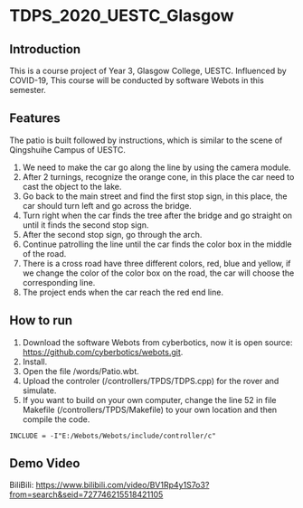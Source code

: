# TDPS_2020_UESTC_Glasgow
## Introduction
This is a course project of Year 3, Glasgow College, UESTC. Influenced by COVID-19, This course will be conducted by software Webots in this semester.
## Features
The patio is built followed by instructions, which is similar to the scene of Qingshuihe Campus of UESTC.  
1. We need to make the car go along the line by using the camera module.  
2. After 2 turnings, recognize the orange cone, in this place the car need to cast the object to the lake.  
3. Go back to the main street and find the first stop sign, in this place, the car should turn left and go across the bridge.  
4. Turn right when the car finds the tree after the bridge and go straight on until it finds the second stop sign.  
5. After the second stop sign, go through the arch.
6. Continue patrolling the line until the car finds the color box in the middle of the road.  
7. There is a cross road have three different colors, red, blue and yellow, if we change the color of the color box on the road, the car will choose the corresponding line.
8. The project ends when the car reach the red end line.
## How to run
1. Download the software Webots from cyberbotics, now it is open source: https://github.com/cyberbotics/webots.git.
2. Install.
3. Open the file /words/Patio.wbt.
4. Upload the controler (/controllers/TPDS/TDPS.cpp) for the rover and simulate.
5. If you want to build on your own computer, change the line 52 in file Makefile (/controllers/TPDS/Makefile) to your own location and then compile the code.
```
INCLUDE = -I"E:/Webots/Webots/include/controller/c"
```
## Demo Video
BiliBili: https://www.bilibili.com/video/BV1Rp4y1S7o3?from=search&seid=727746215518421105
